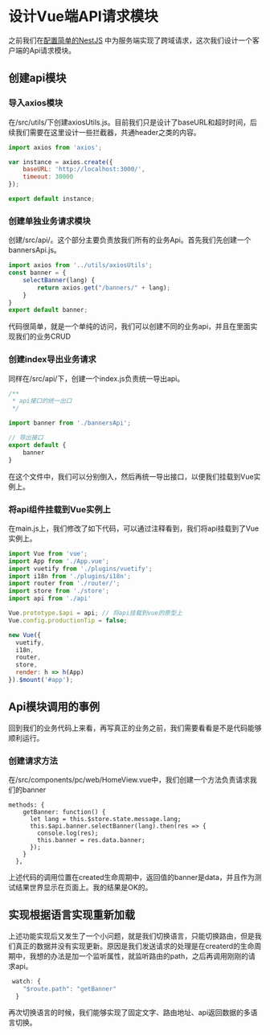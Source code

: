 # 设计Vue端API请求模块

之前我们在[配置简单的NestJS](https://www.liuyang19900520.com/subject/jcaiot/nestjs-starter.html) 中为服务端实现了跨域请求，这次我们设计一个客户端的Api请求模块。

## 创建api模块
### 导入axios模块
在/src/utils/下创建axiosUtils.js。目前我们只是设计了baseURL和超时时间，后续我们需要在这里设计一些拦截器，共通header之类的内容。
```js
import axios from 'axios';

var instance = axios.create({
    baseURL: 'http://localhost:3000/',
    timeout: 30000
});

export default instance;
```

### 创建单独业务请求模块
创建/src/api/。这个部分主要负责放我们所有的业务Api。首先我们先创建一个bannersApi.js。
```js
import axios from '../utils/axiosUtils';
const banner = {
    selectBanner(lang) {
        return axios.get("/banners/" + lang);
    }
}
export default banner;
```
代码很简单，就是一个单纯的访问，我们可以创建不同的业务api，并且在里面实现我们的业务CRUD

### 创建index导出业务请求
同样在/src/api/下，创建一个index.js负责统一导出api。
```js
/** 
 * api接口的统一出口
 */

import banner from './bannersApi';

// 导出接口
export default {
    banner
}
```
在这个文件中，我们可以分别倒入，然后再统一导出接口，以便我们挂载到Vue实例上。

### 将api组件挂载到Vue实例上
在main.js上，我们修改了如下代码，可以通过注释看到，我们将api挂载到了Vue实例上。
```js
import Vue from 'vue';
import App from './App.vue';
import vuetify from './plugins/vuetify';
import i18n from './plugins/i18n';
import router from './router/';
import store from './store';
import api from './api'

Vue.prototype.$api = api; // 将api挂载到vue的原型上
Vue.config.productionTip = false;

new Vue({
  vuetify,
  i18n,
  router,
  store,
  render: h => h(App)
}).$mount('#app');
```

## Api模块调用的事例
回到我们的业务代码上来看，再写真正的业务之前，我们需要看看是不是代码能够顺利运行。
### 创建请求方法
在/src/components/pc/web/HomeView.vue中，我们创建一个方法负责请求我们的banner
```Js 
methods: {
    getBanner: function() {
      let lang = this.$store.state.message.lang;
      this.$api.banner.selectBanner(lang).then(res => {
        console.log(res);
        this.banner = res.data.banner;
      });
    }
  },
```
上述代码的调用位置在created生命周期中，返回值的banner是data，并且作为测试结果世界显示在页面上。我的结果是OK的。

## 实现根据语言实现重新加载
上述功能实现后又发生了一个小问题，就是我们切换语言，只能切换路由，但是我们真正的数据并没有实现更新。原因是我们发送请求的处理是在createrd的生命周期中，我想的办法是加一个监听属性，就监听路由的path，之后再调用刚刚的请求api。
```js
 watch: {
    "$route.path": "getBanner"
  }
```
再次切换语言的时候，我们能够实现了固定文字、路由地址、api返回数据的多语言切换。
















